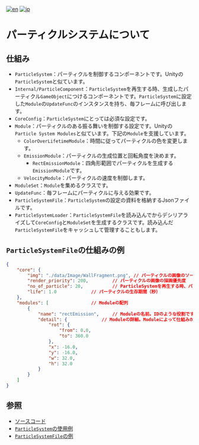 [![en](https://img.shields.io/badge/lang-en-red.svg)](./Particle.md)
[![jp](https://img.shields.io/badge/lang-jp-green.svg)](./Particle.jp.md)

# パーティクルシステムについて

## 仕組み

* `ParticleSystem`：パーティクルを制御するコンポーネントです。Unityの`ParticleSystem`と似ています。
* `Internal/ParticleComponent`：`ParticleSystem`を再生する時、生成したパーティクル`GameObject`につけるコンポーネントです。`ParticleSystem`に設定した`Module`の`UpdateFunc`のインスタンスを持ち、毎フレームに呼び出します。
* `CoreConfig`：`ParticleSystem`にとっては必須な設定です。
* `Module`：パーティクルのある振る舞いを制御する設定です。Unityの`Particle System Modules`と似ています。下記の`Module`を支援しています。
	* `ColorOverLifetimeModule`：時間に従ってパーティクルの色を変更します。
	* `EmissionModule`：パーティクルの生成位置と回転角度を決めます。
		* `RectEmissionModule`：四角形範囲でパーティクルを生成する`EmissionModule`です。
	* `VelocityModule`：パーティクルの速度を制御します。
* `ModuleSet`：`Module`を集めるクラスです。
* `UpdateFunc`：毎フレームにパーティクルに与える効果です。
* `ParticleSystemFile`：`ParticleSystem`の設定の資料を格納するJsonファイルです。
* `ParticleSystemLoader`：`ParticleSystemFile`を読み込んでからデシリアライズして`CoreConfig`と`ModuleSet`を生成するクラスです。読み込んだ`ParticleSystemFile`をキャッシュして管理することもします。

## `ParticleSystemFile`の仕組みの例

```json
{
    "core": {
        "img": "./data/Image/WallFragment.png",	// パーティクルの画像のソース
        "render_priority": 200,			// パーティクルの画像の描画優先度
        "no_of_particle": 20,			// ParticleSystemを再生する時、パーティクルの生成数
        "life": 1.0				// パーティクルの生存期間（秒）
    },
    "modules": [				// Moduleの配列
        {
            "name": "rectEmission",		// Moduleの名前。IDのような役割です
            "detail": {				// Moduleの詳細。Moduleによって仕組みが違います
                "rot": {
                    "from": 0.0,
                    "to": 360.0
                },
                "x": -16.0,
                "y": -16.0,
                "w": 32.0,
                "h": 32.0
            }
        }
    ]
}
```

## 参照

* [ソースコード](../../src/GE/Particle)
* [`ParticleSystem`の使用例](../../src/Prefab/Map/Tile/WeakWallTilePrefab.cpp)
* [`ParticleSystemFile`の例](../../data/ParticleSystem/WeakWallBreak.json)